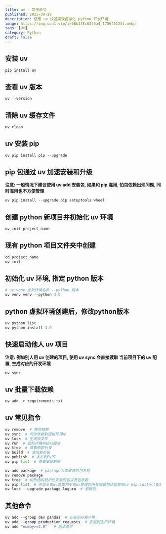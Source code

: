```yaml
---
title: uv - 常用命令
published: 2025-08-29
description: 使用 uv 快速实现虚拟化 python 开发环境
image: https://img.cdn1.vip/i/68b178c6246a4_1756461254.webp
tags: [Uv]
category: Python
draft: false
---
```

## 安装 uv

```python
pip install uv
```

## 查看 uv 版本

```python
uv --version
```

## 清除 uv 缓存文件

```python
uv clean
```

## uv 安装 pip

```python
uv pip install pip --upgrade
```

## pip 包通过 uv 加速安装和升级

**注意: 一般情况下建议使用 uv add 安装包, 如果和 pip 混用, 怕包依赖出现问题, 同时混用也不方便管理**

```python
uv pip install --upgrade pip setuptools wheel
```

## 创建 python 新项目并初始化 uv 环境

```python
uv init project_name
```

## 现有 python 项目文件夹中创建

```python
cd project_name
uv init
```

## 初始化 uv 环境, 指定 python 版本

```python
# uv venv 虚拟环境名称 --python 版本
uv venv venv --python 3.9
```

## python 虚拟环境创建后，修改python版本

```python
uv python list
uv python install 3.9
```

## 快速启动他人 uv 项目

**注意: 例如别人用 uv 创建的项目, 使用 uv sync 会直接读取 当前项目下的 uv 配置, 生成对应的开发环境**

```python
uv sync
```

## uv 批量下载依赖

```python
uv add -r requirements.txt
```

## uv 常见指令

```python
uv remove  # 移除依赖
uv sync  # 同步依赖到虚拟环境中
uv lock  # 生成锁文件
uv run  # 虚拟环境中运行脚本
uv tree  # 查看依赖列表
uv build  # 生成发布包
uv publish  # 发布到PyPI
uv pip list  # 查看安装的库
```

```python
uv add package  # package为需安装的包名称
uv remove package 
uv tree  # 树形结构显示已安装的包以及包依赖
uv pip list  # 会显示由uv管理和不由uv管理的所有安装包比如使用uv pip install安装的包
uv lock --upgrade-package loguru  # 更新包
```

## 其他命令

```python
uv add --group dev pandas  # 安装到开发环境
uv add --group production requests  # 安装到生产环境
uv add "numpy>=2.0"   # 版本条件
```

